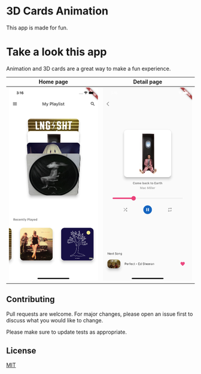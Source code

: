 # 3D Cards Animation 

This app is made for fun.

# Take a look this app

Animation and 3D cards are a great way to make a fun experience.


| Home page | Detail page    | 
|-----------|----------------| 
| ![](https://github.com/kelevra9900/3d_animation/blob/main/screenshots/2.png) | ![](https://github.com/kelevra9900/3d_animation/blob/main/screenshots/1.png)|




## Contributing
Pull requests are welcome. For major changes, please open an issue first to discuss what you would like to change.

Please make sure to update tests as appropriate.

## License
[MIT](https://choosealicense.com/licenses/mit/)